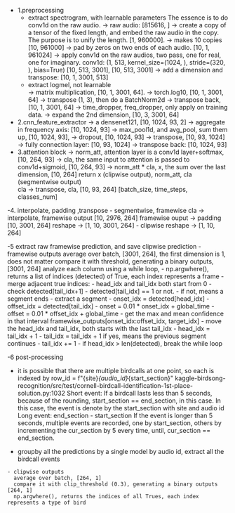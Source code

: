 - 1.preprocessing 
  - extract spectrogram, with learnable parameters
    The essence is to do conv1d on the raw audio. 
    -> raw audio: [815616, ]
    -> create a copy of a tensor of the fixed length, and embed the raw audio in the copy. The purpose is to unify the length. [1, 960000].
    -> makes 10 copies  [10, 961000]
    -> pad by zeros on two ends of each audio. [10, 1, 961024]
    -> apply conv1d on the raw audios, two pass, one for real, one for imaginary.
       conv1d: (1, 513, kernel_size=(1024, ), stride=(320, ), bias=True)
       [10, 513, 3001], [10, 513, 3001]
    -> add a dimension and transpose:
       [10, 1, 3001, 513]
  - extract logmel, not learnable    
    -> matrix multiplication, [10, 1, 3001, 64].
    -> torch.log10, [10, 1, 3001, 64]
    -> transpose (1, 3), then do a BatchNorm2d
    -> transpose back, [10, 1, 3001, 64]
    -> time_dropper, freq_dropper, only apply on training data.
    -> expand the 2nd dimension, [10, 3, 3001, 64]
- 2.cnn_feature_extractor
    -> a densenet121, [10, 1024, 93, 2]
    -> aggregate in frequency axis: [10, 1024, 93]
    -> max_pool1d, and avg_pool, sum them up, [10, 1024, 93], 
    -> dropout, [10, 1024, 93]
    -> transpose, [10, 93, 1024]
    -> fully connection layer: [10, 93, 1024]
    -> transpose back: [10, 1024, 93]
- 3.attention block
    -> norm_att, attention layer is a conv1d layer+softmax, [10, 264, 93]
    -> cla, the same input to attention is passed to conv1d+sigmoid, [10, 264, 93]
    -> norm_att * cla, x, the sum over the last dimension, [10, 264]
    return x (clipwise output), norm_att, cla (segmentwise output)    
    cla -> transpose, cla, [10, 93, 264] [batch_size, time_steps, classes_num]
    
-4. interpolate, padding ,transpose
    - segmentwise, framewise
      cla -> interpolate, framewise output [10, 2976, 264]
      framewise ouput -> padding [10, 3001, 264]
      reshape -> [1, 10, 3001, 264]
    - clipwise
      reshape -> [1, 10, 264]

-5  extract raw framewise prediction, and save clipwise prediction
    - framewise outputs
      average over batch, [3001, 264], the first dimension is 1, does not matter
      compare it with threshold, generating a binary outputs, [3001, 264]
      analyze each column using a while loop, 
        - np.argwhere(), returns a list of indices (detected) of True, each index represents a frame
        - merge adjacent true indices:
          - head_idx and tail_idx both start from 0
          - check detected[tail_idx+1] - detected[tail_idx] == 1 or not.
            - if not, means a segment ends
              - extract a segment
                - onset_idx = detected[head_idx]
                - offset_idx = detected[tail_idx]
                - onset = 0.01 * onset_idx + global_time
                - offset = 0.01 * offset_idx + global_time
                - get the max and mean confidence in that interval framewise_outputs[onset_idx:offset_idx, target_idx]
              - move the head_idx and tail_idx, both starts with the last tail_idx
                - head_idx = tail_idx + 1
                - tail_idx = tail_idx + 1
            if yes, means the previous segment continues
              - tail_idx += 1
        - if head_idx > len(detected), break the while loop

-6 post-processing
   - it is possible that there are multiple birdcalls at one point, so each is indexed by row_id = f"{site}_{audio_id}_{start_section}"
     kaggle-birdsong-recognition/src/test/cornell-birdcall-identification-1st-place-solution.py:1032
     Short event:
         If a birdcall lasts less than 5 seconds, because of the rounding, start_section == end_section, in this case.
         In this case, the event is denote by the start_section with site and audio id
     Long event: end_section - start_section
         If the event is longer than 5 seconds, multiple events are recorded, one by start_section, others by 
           incrementing the cur_section by 5 every time, until, cur_section == end_section. 
         
     
   - groupby all the predictions by a single model by audio id, extract all the birdcall events
        
        
        
              
              
    - clipwise outputs
      average over batch, [264, 1]
      compare it with clip_threshold (0.3), generating a binary outputs [264, 1]
      np.argwhere(), returns the indices of all Trues, each index represents a type of bird
      
      
   
      
    
    
  
  

